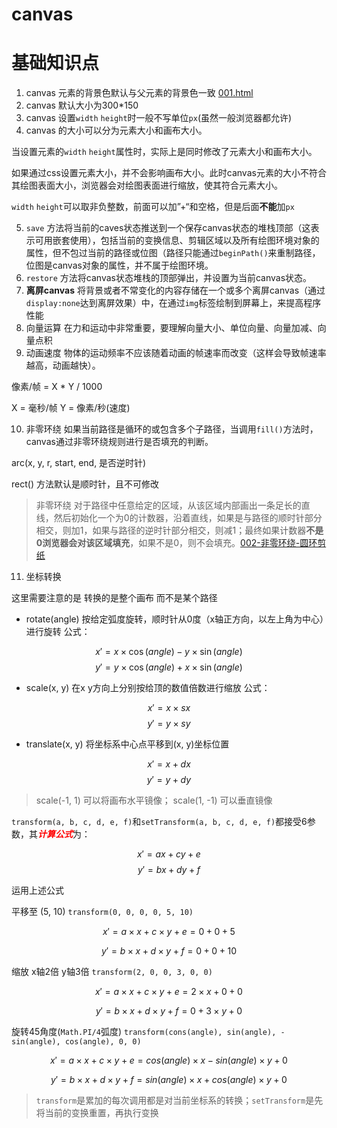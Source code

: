 # canvas

# 基础知识点

1. canvas 元素的背景色默认与父元素的背景色一致 [001.html](./examples/001.html)
2. canvas 默认大小为300*150
3. canvas 设置`width` `height`时一般不写单位`px`(虽然一般浏览器都允许)
4. canvas 的大小可以分为元素大小和画布大小。

  当设置元素的`width` `height`属性时，实际上是同时修改了元素大小和画布大小。

  如果通过css设置元素大小，并不会影响画布大小。此时canvas元素的大小不符合其绘图表面大小，浏览器会对绘图表面进行缩放，使其符合元素大小。

  `width` `height`可以取非负整数，前面可以加”+“和空格，但是后面**不能**加`px`

5. `save` 方法将当前的caves状态推送到一个保存canvas状态的堆栈顶部（这表示可用嵌套使用），包括当前的变换信息、剪辑区域以及所有绘图环境对象的属性，但不包过当前的路径或位图（路径只能通过`beginPath()`来重制路径，位图是canvas对象的属性，并不属于绘图环境。
6. `restore` 方法将canvas状态堆栈的顶部弹出，并设置为当前canvas状态。
7. **离屏canvas** 将背景或者不常变化的内容存储在一个或多个离屏canvas（通过`display:none`达到离屏效果）中，在通过`img`标签绘制到屏幕上，来提高程序性能
8. 向量运算 在力和运动中非常重要，要理解向量大小、单位向量、向量加减、向量点积
9. 动画速度 物体的运动频率不应该随着动画的帧速率而改变（这样会导致帧速率越高，动画越快）。

像素/帧 = X * Y / 1000

X = 毫秒/帧   Y = 像素/秒(速度)

10. 非零环绕 如果当前路径是循环的或包含多个子路径，当调用`fill()`方法时，canvas通过非零环绕规则进行是否填充的判断。

arc(x, y, r, start, end, 是否逆时针)

rect() 方法默认是顺时针，且不可修改

> 非零环绕 对于路径中任意给定的区域，从该区域内部画出一条足长的直线，然后初始化一个为0的计数器，沿着直线，如果是与路径的顺时针部分相交，则加1，如果与路径的逆时针部分相交，则减1；最终如果计数器**不是0浏览器会对该区域填充**，如果不是0，则不会填充。[002-非零环绕-圆环剪纸](./examples/002-%E9%9D%9E%E9%9B%B6%E7%8E%AF%E7%BB%95.html)

11. 坐标转换

这里需要注意的是 转换的是整个画布 而不是某个路径

+ rotate(angle) 按给定弧度旋转，顺时针从0度（x轴正方向，以左上角为中心）进行旋转 公式：

$$
  x' = x \times \cos(angle) - y \times \sin(angle)
$$
$$
  y' = y \times \cos(angle) + x \times \sin(angle)
$$

+ scale(x, y) 在x y方向上分别按给顶的数值倍数进行缩放 公式：

$$
  x' = x \times sx
$$
$$
  y' = y \times sy
$$

+ translate(x, y) 将坐标系中心点平移到(x, y)坐标位置

$$
  x' = x + dx
$$
$$
  y' = y + dy
$$



> scale(-1, 1) 可以将画布水平镜像； scale(1, -1) 可以垂直镜像

`transform(a, b, c, d, e, f)`和`setTransform(a, b, c, d, e, f)`都接受6参数，其<font color=red>***计算公式***</font>为：

$$
  x' = ax + cy + e
$$
$$
  y' = bx + dy + f
$$

运用上述公式

平移至 (5, 10) `transform(0, 0, 0, 0, 5, 10)`

$$
  x' = a \times x + c \times y + e = 0 + 0 + 5
$$

$$
  y' = b \times x + d \times y + f = 0 + 0 + 10
$$

缩放 x轴2倍 y轴3倍  `transform(2, 0, 0, 3, 0, 0)`

$$
  x' = a \times x + c \times y + e = 2 \times x + 0 + 0
$$

$$
  y' = b \times x + d \times y + f = 0 + 3 \times y + 0
$$

旋转45角度(`Math.PI/4`弧度) `transform(cons(angle), sin(angle), -sin(angle), cos(angle), 0, 0)`

$$
  x' = a \times x + c \times y + e = cos(angle) \times x -sin(angle) \times y + 0
$$

$$
  y' = b \times x + d \times y + f = sin(angle) \times x + cos(angle) \times y + 0
$$

> `transform`是累加的每次调用都是对当前坐标系的转换；`setTransform`是先将当前的变换重置，再执行变换
